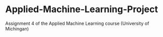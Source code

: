 # Applied-Machine-Learning-Project
Assignment 4 of the Applied Machine Learning course (University of Michingan)
